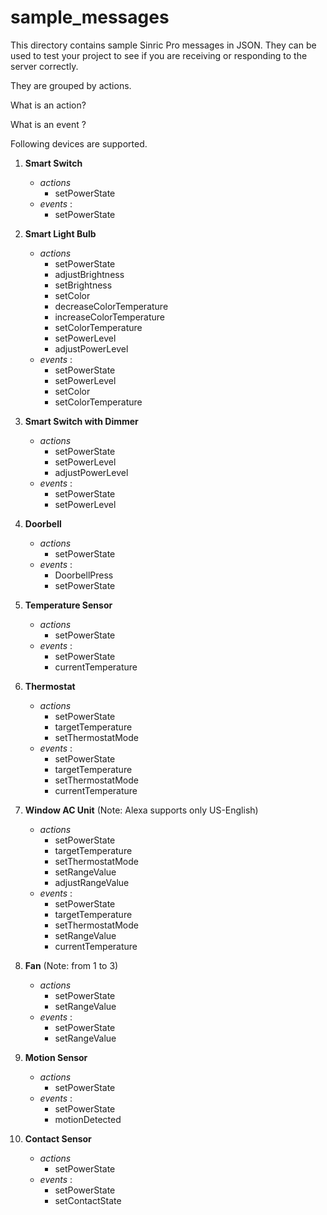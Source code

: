 # sample_messages

This directory contains sample Sinric Pro messages in JSON. They can be used to test your project to see if you are receiving or responding to the server correctly.

They are grouped by actions. 

What is an action?

What is an event ?

Following devices are supported.

1. **Smart Switch**
     - *actions*
       - setPowerState
     - *events* :
       - setPowerState
       
2. **Smart Light Bulb**
     - *actions*
       - setPowerState
       - adjustBrightness
       - setBrightness
       - setColor
       - decreaseColorTemperature
       - increaseColorTemperature
       - setColorTemperature
       - setPowerLevel
       - adjustPowerLevel 
     - *events* :
       - setPowerState
       - setPowerLevel 
       - setColor
       - setColorTemperature

3. **Smart Switch with Dimmer**
     - *actions*
       - setPowerState
       - setPowerLevel
       - adjustPowerLevel
     - *events* :
       - setPowerState
       - setPowerLevel

4. **Doorbell**
     - *actions*
       - setPowerState
     - *events* :
       - DoorbellPress
       - setPowerState
       
5. **Temperature Sensor**
     - *actions*
       - setPowerState
     - *events* :
       - setPowerState
       - currentTemperature

6. **Thermostat**
     - *actions*
       - setPowerState
       - targetTemperature
       - setThermostatMode       
     - *events* :
       - setPowerState
       - targetTemperature
       - setThermostatMode
       - currentTemperature

7. **Window AC Unit** (Note: Alexa supports only US-English)
     - *actions*
       - setPowerState
       - targetTemperature
       - setThermostatMode
       - setRangeValue
       - adjustRangeValue
     - *events* :
       - setPowerState
       - targetTemperature
       - setThermostatMode
       - setRangeValue
       - currentTemperature
    
8. **Fan** (Note: from 1 to 3)
     - *actions*
       - setPowerState
       - setRangeValue
     - *events* :
       - setPowerState
       - setRangeValue
       
9. **Motion Sensor**
     - *actions*
       - setPowerState
     - *events* :
       - setPowerState
       - motionDetected
    
10. **Contact Sensor**
     - *actions*
       - setPowerState
     - *events* :
       - setPowerState
       - setContactState 
       
